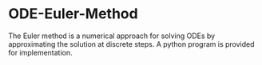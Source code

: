 # ODE-Euler-Method
The Euler method is a numerical approach for solving ODEs by approximating the solution at discrete steps. A python program is provided for implementation.

